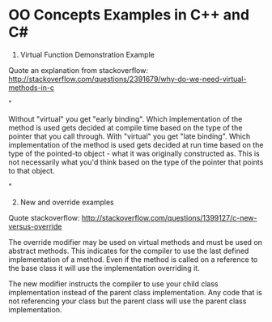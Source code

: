 # OO Concepts Examples in C++ and C#

1. Virtual Function Demonstration Example

Quote an explanation from stackoverflow:
http://stackoverflow.com/questions/2391679/why-do-we-need-virtual-methods-in-c

"

Without "virtual" you get "early binding". Which implementation of the method is used gets decided at compile time based on the type of the pointer that you call through.
With "virtual" you get "late binding". Which implementation of the method is used gets decided at run time based on the type of the pointed-to object - what it was originally constructed as. This is not necessarily what you'd think based on the type of the pointer that points to that object.

"

2. New and override examples

Quote stackoverflow:
http://stackoverflow.com/questions/1399127/c-new-versus-override

The override modifier may be used on virtual methods and must be used on abstract methods. This indicates for the compiler to use the last defined implementation of a method. Even if the method is called on a reference to the base class it will use the implementation overriding it.

The new modifier instructs the compiler to use your child class implementation instead of the parent class implementation. Any code that is not referencing your class but the parent class will use the parent class implementation.
